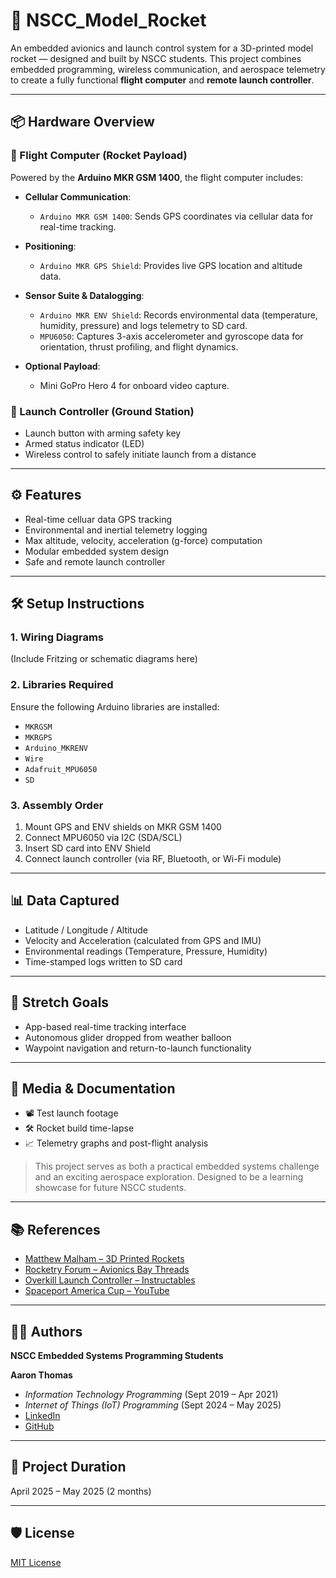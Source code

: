 # 🚀 NSCC_Model_Rocket

An embedded avionics and launch control system for a 3D-printed model rocket — designed and built by NSCC students. This project combines embedded programming, wireless communication, and aerospace telemetry to create a fully functional **flight computer** and **remote launch controller**.

---

## 📦 Hardware Overview

### 🚁 Flight Computer (Rocket Payload)
Powered by the **Arduino MKR GSM 1400**, the flight computer includes:

- **Cellular Communication**:
  - `Arduino MKR GSM 1400`: Sends GPS coordinates via cellular data for real-time tracking.

- **Positioning**:
  - `Arduino MKR GPS Shield`: Provides live GPS location and altitude data.

- **Sensor Suite & Datalogging**:
  - `Arduino MKR ENV Shield`: Records environmental data (temperature, humidity, pressure) and logs telemetry to SD card.
  - `MPU6050`: Captures 3-axis accelerometer and gyroscope data for orientation, thrust profiling, and flight dynamics.

- **Optional Payload**:
  - Mini GoPro Hero 4 for onboard video capture.

### 🧨 Launch Controller (Ground Station)
- Launch button with arming safety key
- Armed status indicator (LED)
- Wireless control to safely initiate launch from a distance

---

## ⚙️ Features
- Real-time celluar data GPS tracking
- Environmental and inertial telemetry logging
- Max altitude, velocity, acceleration (g-force) computation
- Modular embedded system design
- Safe and remote launch controller

---

## 🛠️ Setup Instructions

### 1. Wiring Diagrams
(Include Fritzing or schematic diagrams here)

### 2. Libraries Required
Ensure the following Arduino libraries are installed:
- `MKRGSM`
- `MKRGPS`
- `Arduino_MKRENV`
- `Wire`
- `Adafruit_MPU6050`
- `SD`

### 3. Assembly Order
1. Mount GPS and ENV shields on MKR GSM 1400
2. Connect MPU6050 via I2C (SDA/SCL)
3. Insert SD card into ENV Shield
4. Connect launch controller (via RF, Bluetooth, or Wi-Fi module)

---

## 📊 Data Captured
- Latitude / Longitude / Altitude
- Velocity and Acceleration (calculated from GPS and IMU)
- Environmental readings (Temperature, Pressure, Humidity)
- Time-stamped logs written to SD card

---

## 🌿 Stretch Goals
- App-based real-time tracking interface
- Autonomous glider dropped from weather balloon
- Waypoint navigation and return-to-launch functionality

---

## 🎥 Media & Documentation
- 📽️ Test launch footage  
- 🛠️ Rocket build time-lapse  
- 📈 Telemetry graphs and post-flight analysis

> This project serves as both a practical embedded systems challenge and an exciting aerospace exploration. Designed to be a learning showcase for future NSCC students.

---

## 📚 References
- [Matthew Malham – 3D Printed Rockets](https://example.com)
- [Rocketry Forum – Avionics Bay Threads](https://www.rocketryforum.com)
- [Overkill Launch Controller – Instructables](https://www.instructables.com)
- [Spaceport America Cup – YouTube](https://www.youtube.com)

---

## 🧑‍💻 Authors  
**NSCC Embedded Systems Programming Students**

**Aaron Thomas**  
- *Information Technology Programming* (Sept 2019 – Apr 2021)  
- *Internet of Things (IoT) Programming* (Sept 2024 – May 2025)  
- [LinkedIn](https://www.linkedin.com/in/aaron-thomas-software-developer/)  
- [GitHub](https://github.com/KeanuRevan)

---

## 📅 Project Duration
April 2025 – May 2025 (2 months)

---

## 🛡️ License
[MIT License](LICENSE)
